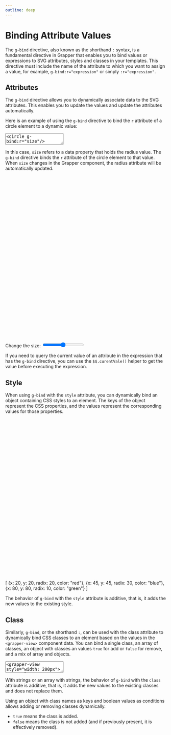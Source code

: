 ```yaml
---
outline: deep
---
```


# Binding Attribute Values

The `g-bind` directive, also known as the shorthand `:` syntax, is a fundamental directive in
Grapper that enables you to bind values or expressions to SVG attributes, styles and classes in
your templates. This directive must include the name of the attribute to which you want to assign a
value, for example, `g-bind:r="expression"` or simply `:r="expression"`.

## Attributes

The `g-bind` directive allows you to dynamically associate data to the SVG attributes. This enables
you to update the values and update the attributes automatically.

Here is an example of using the `g-bind` directive to bind the `r` attribute of a circle element to
a dynamic value:

<ClientOnly><g-editor mode="readonly">
<textarea><circle g-bind:r="size"/></textarea></g-editor></ClientOnly>

In this case, `size` refers to a data property that holds the radius value. The `g-bind` directive
binds the `r` attribute of the circle element to that value. When `size` changes in the Grapper
component, the radius attribute will be automatically updated.


<ClientOnly>
  <div id="binding-1">
  <grapper-view data="size: 25;" id="circle" style="width: 200px;">
    <svg viewBox="0 0 100 100">
      <circle g-bind:r="size"
              cx="50" 
              cy="50" 
              fill="red"></circle>
    </svg>
  </grapper-view>
  <p>
    <label>Change the size:
    <input type="range" max="50" value="25"
    oninput="document.querySelector('#circle').data.size = this.value">
    </label>
  </p>
</div>
<g-editor href="#binding-1" lines-highlight="4"></g-editor>
</ClientOnly>

If you need to query the current value of an attribute in the expression that has the `g-bind` 
directive, you can use the `$$.curentVale()` helper to get the value before executing the 
expression.

## Style

When using `g-bind` with the `style` attribute, you can dynamically bind an object containing CSS
styles to an element. The keys of the object represent the CSS properties, and the values represent
the corresponding values for those properties.

<ClientOnly>
<grapper-view id="binding-2" style="width: 200px;">
  <svg viewBox="0 0 100 100">
    <g g-for="value of data">
      <circle g-bind:cx="value.x"
              g-bind:cy="value.y"
              g-bind:r="value.radix"
              g-bind:style="{fill: value.color}"/>
    </g>
  </svg>
  <g-script type="data">[
    {x: 20, y: 20, radix: 20, color: "red"},
    {x: 45, y: 45, radix: 30, color: "blue"},
    {x: 80, y: 80, radix: 10, color: "green"}
  ]</g-script>
</grapper-view>
<g-editor href="#binding-2" lines-highlight="9"></g-editor>
</ClientOnly>

The behavior of `g-bind` with the `style` attribute is additive, that is, it adds the new values to
the existing style.

## Class

Similarly, `g-bind`, or the shorthand `:`, can be used with the class attribute to dynamically bind
CSS classes to an element based on the values in the `<grapper-view>` component data. You can bind a 
single class, an array of classes, an object with classes an values `true` for add or `false` for 
remove, and a mix of array and objects.

<ClientOnly>
<div id="binding-3"></div>
<g-editor href="#binding-3" lines-highlight="4-14;20">
<textarea><grapper-view style="width: 200px">
  <template>
    <svg viewBox="0 0 100 100">
      <style>
        .regular {
          fill : green;
        }
        .warning {
          fill : blue;
        }
        .error {
          fill : red;
        }
      </style>
      <g g-for="value of data">
        <circle :cx="value.x"
                :cy="value.y"
                :r="value.radix"
                :class="value.class"/>
      </g>
    </svg>
  </template>
  <script type="data">[
    {x: 20, y: 20, radix: 20, class: "regular"},
    {x: 45, y: 45, radix: 30, class: "warning"},
    {x: 80, y: 80, radix: 10, class: "error"}
  ]</script>
</grapper-view></textarea>
</g-editor>
</ClientOnly>

With strings or an array with strings, the behavior of `g-bind` with the `class` attribute is 
additive, that is, it adds the new values to the existing classes and does not replace them. 

Using an object with class names as keys and boolean values as conditions allows adding or removing 
classes dynamically.

- `true` means the class is added.
- `false` means the class is not added (and if previously present, it is effectively removed).
